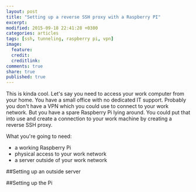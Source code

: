 ```yaml
---
layout: post
title: "Setting up a reverse SSH proxy with a Raspberry PI"
excerpt:
modified: 2015-09-18 22:41:28 +0300
categories: articles
tags: [ssh, tunneling, raspberry pi, vpn]
image:
  feature:
  credit:
  creditlink:
comments: true
share: true
published: true
---
```


This is kinda cool. Let's say you need to access your work computer from your home. You have a small office with no dedicated IT support. Probably you don't have a VPN which you could use to connect to your work network. But you have a spare Raspberry Pi lying around. You could put that into use and create a connection to your work machine by creating a reverse SSH proxy.

What you're going to need:
* a working Raspberry Pi
* physical access to your work network
* a server outside of your work network

##Setting up an outside server

##Setting up the Pi
